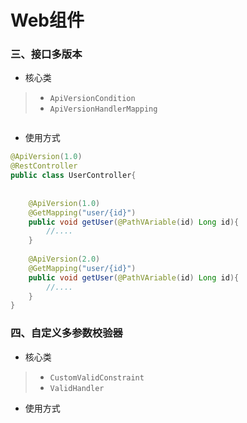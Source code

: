 # Web组件


### 三、接口多版本
- 核心类
> - `ApiVersionCondition`
> - `ApiVersionHandlerMapping`

```java

```

- 使用方式
```java
@ApiVersion(1.0)
@RestController
public class UserController{
    
    
    @ApiVersion(1.0)
    @GetMapping("user/{id}")
    public void getUser(@PathVAriable(id) Long id){
        //....
    }
    
    @ApiVersion(2.0)
    @GetMapping("user/{id}")
    public void getUser(@PathVAriable(id) Long id){
        //....
    }
}
```

### 四、自定义多参数校验器
- 核心类
> - `CustomValidConstraint`
> - `ValidHandler`

- 使用方式
```java


```